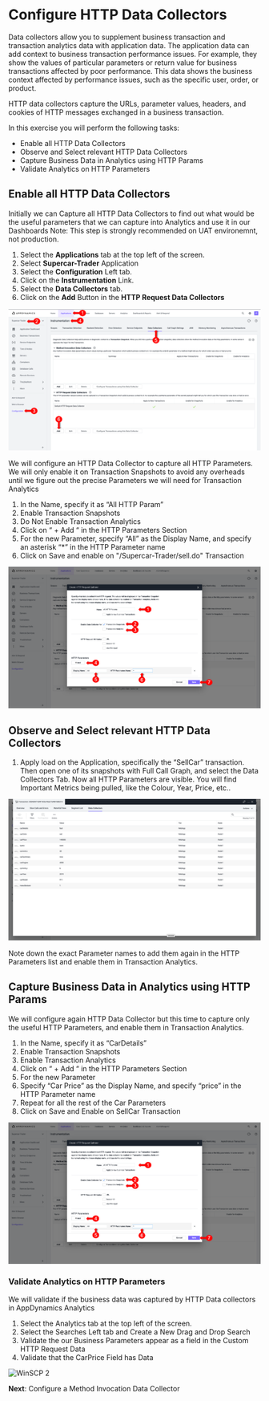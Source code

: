# Configure HTTP Data Collectors

Data collectors allow you to supplement business transaction and transaction analytics data with application data. The application data can add context to business transaction performance issues. For example, they show the values of particular parameters or return value for business transactions affected by poor performance. 
This data shows the business context affected by performance issues, such as the specific user, order, or product.  

HTTP data collectors capture the URLs, parameter values, headers, and cookies of HTTP messages exchanged in a business transaction. 

In this exercise you will perform the following tasks:
- Enable all HTTP Data Collectors
- Observe and Select relevant HTTP Data Collectors
- Capture Business Data in Analytics using HTTP Params
- Validate Analytics on HTTP Parameters

## Enable all HTTP Data Collectors

Initially we can Capture all HTTP Data Collectors to find out what would be the useful parameters that we can capture into Analytics and use it in our Dashboards
Note: This step is strongly recommended on UAT environemnt, not production.

1.	Select the **Applications** tab at the top left of the screen.
2.	Select **Supercar-Trader** Application
3.	Select the **Configuration** Left tab.
4.	Click on the **Instrumentation** Link.
5.	Select the **Data Collectors** tab.
6.	Click on the **Add** Button in the **HTTP Request Data Collectors**

![HTTPDataCollectors 1](assets/images/06-http-data-collectors-03.png)

We will configure an HTTP Data Collector to capture all HTTP Parameters. We will only enable it on Transaction Snapshots to avoid any overheads until we figure out the precise Parameters we will need for Transaction Analytics
1.	In the Name, specify it as “All HTTP Param”
2.	Enable Transaction Snapshots
3.	Do Not Enable Transaction Analytics 
4.	Click on “ + Add “ in the HTTP Parameters Section
5.	For the new Parameter, specify “All” as the Display Name, and specify an asterisk “*” in the HTTP Parameter name
6.	Click on Save and enable on "/Supercar-Trader/sell.do" Transaction

![HTTPDataCollectors 2](assets/images/06-add-all-http-data-collectors-04.png)

## Observe and Select relevant HTTP Data Collectors

1. Apply load on the Application, specifically the “SellCar” transaction. Then open one of its snapshots with Full Call Graph, and select the Data Collectors Tab.
Now all HTTP Parameters are visible. You will find Important Metrics being pulled, like the Colour, Year, Price, etc..

![HTTPDataCollectors 2](assets/images/06-view-all-http-data-collectors-05.png)

Note down the exact Parameter names to add them again in the HTTP Parameters list and enable them in Transaction Analytics.

## Capture Business Data in Analytics using HTTP Params

We will configure again HTTP Data Collector but this time to capture only the useful HTTP Parameters, and enable them in Transaction Analytics. 
1.	In the Name, specify it as “CarDetails”
2.	Enable Transaction Snapshots
3.	Enable Transaction Analytics 
4.	Click on “ + Add “ in the HTTP Parameters Section
5.	For the new Parameter
6.	Specify “Car Price” as the Display Name, and specify “price” in the HTTP Parameter name
7.	Repeat for all the rest of the Car Parameters 
8.	Click on Save and Enable on SellCar Transaction

![HTTPDataCollectors 2](assets/images/06-add-all-http-data-collectors-04.png)

### Validate Analytics on HTTP Parameters

We will validate if the business data was captured by HTTP Data collectors in AppDynamics Analytics

1.	Select the Analytics tab at the top left of the screen.
2.	Select the Searches Left tab and Create a New Drag and Drop Search
3.	Validate the our Business Parameters appear as a field in the Custom HTTP Request Data
4.	Validate that the CarPrice Field has Data

![WinSCP 2](assets/images/04-winscp-02.png)


**Next**: Configure a Method Invocation Data Collector
